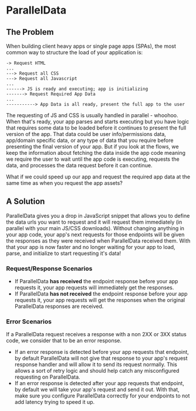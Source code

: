 # ParallelData

## The Problem
When building client heavy apps or single page apps (SPAs), the most common way to structure the load of your application is:

```
-> Request HTML
...
---> Request all CSS
---> Request all Javascript
...
------> JS is ready and executing; app is initializing
-------> Request Required App Data
...
-----------> App Data is all ready, present the full app to the user
```

The requesting of JS and CSS is usually handled in parallel - whoohoo. When that's ready, your app parses and starts executing but you have logic that requires some data to be loaded before it continues to present the full version of the app. That data could be user info/permissions data, app/domain specific data, or any type of data that you require before presenting the final version of your app. But if you look at the flows, we keep the information about fetching the data inside the app code meaning we require the user to wait until the app code is executing, requests the data, and processes the data request before it can continue.

What if we could speed up our app and request the required app data at the same time as when you request the app assets?


## A Solution
ParallelData gives you a drop in JavaScript snippet that allows you to define the data urls you want to request and it will request them immediately (in parallel with your main JS/CSS downloads). Without changing anything in your app code, your app's next requests for those endpoints will be given the responses as they were received when ParallelData received them. With that your app is now faster and no longer waiting for your app to load, parse, and initialize to start requesting it's data!


### Request/Response Scenarios

- If ParallelData **has received** the endpoint response before your app requests it, your app requests will immediately get the responses.
- If ParallelData **has not received** the endpoint response before your app requests it, your app requests will get the responses when the original ParallelData responses are received.

### Error Scenarios

If a ParallelData request receives a response with a non 2XX or 3XX status code, we consider that to be an error response.

- If an error response is detected before your app requests that endpoint, by default ParallelData will not give that response to your app's request response handler and will allow it to send its request normally. This allows a sort of retry logic and should help catch any misconfigured requesting on ParallelData.
- If an error response is detected after your app requests that endpoint, by default we will take your app's request and send it out. With that, make sure you configure ParallelData correctly for your endpoints to not add latency trying to speed it up.
